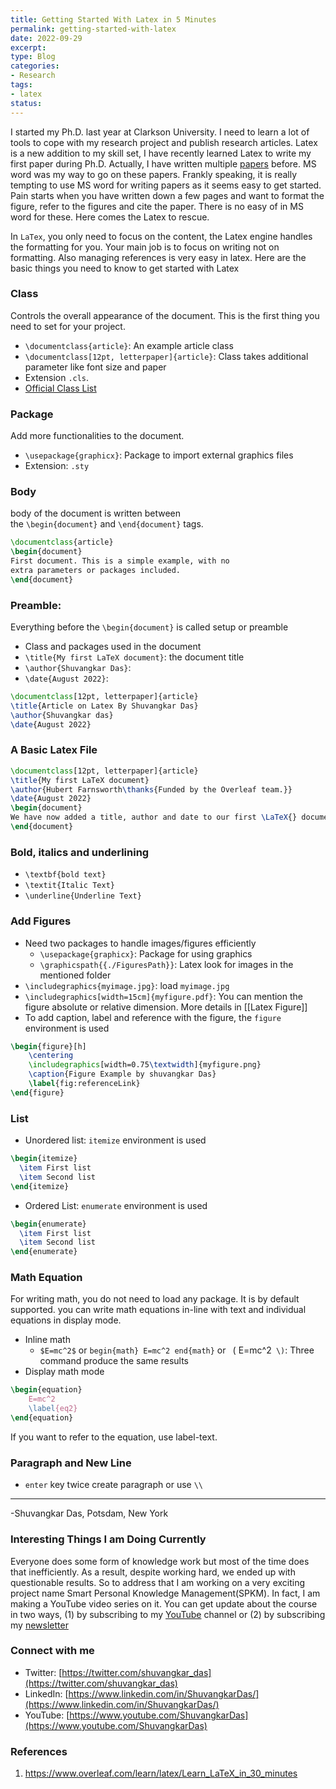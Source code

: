 ```yaml
---
title: Getting Started With Latex in 5 Minutes
permalink: getting-started-with-latex
date: 2022-09-29
excerpt: 
type: Blog
categories:
- Research
tags:
- latex
status: 
---
```


I started my Ph.D. last year at Clarkson University. I need to learn a lot of tools to cope with my research project and publish research articles. Latex is a new addition to my skill set, I have recently learned  Latex to write my first paper during Ph.D. Actually,  I have written multiple [papers](https://scholar.google.com/citations?user=ebLUEXQAAAAJ&hl=en) before. MS word was my way to go on these papers. Frankly speaking, it is really tempting to use MS word for writing papers as it seems easy to get started. Pain starts when you have written down a few pages and want to format the figure, refer to the figures and cite the paper.  There is no easy of in MS word for these. Here comes the Latex to rescue. 

In `LaTex`, you only need to focus on the content, the Latex engine handles the formatting for you. Your main job is to focus on writing not on formatting. Also managing references is very easy in latex. Here are the basic things you need to know to get started with Latex

### Class
 Controls the overall appearance of the document. This is the first thing you need to set for your project.
- `\documentclass{article}`:  An example article class
- `\documentclass[12pt, letterpaper]{article}`: Class takes additional parameter like font size and paper 
- Extension `.cls`. 
- [Official Class List](https://www.ctan.org/topic/class)

### Package
 Add more functionalities to the document.
 - `\usepackage{graphicx}`: Package to import external graphics files
 -  Extension: `.sty` 

### Body
 body of the document is written between the `\begin{document}` and `\end{document}` tags.
```latex
\documentclass{article}
\begin{document}
First document. This is a simple example, with no 
extra parameters or packages included.
\end{document}
```

### Preamble:
Everything before the `\begin{document}` is called setup or preamble
- Class and packages used in the document
- `\title{My first LaTeX document}`: the document title
- `\author{Shuvangkar Das}`: 
- `\date{August 2022}`: 

```latex
\documentclass[12pt, letterpaper]{article}
\title{Article on Latex By Shuvangkar Das}
\author{Shuvangkar das}
\date{August 2022}
```

### A Basic Latex File
```latex
\documentclass[12pt, letterpaper]{article}
\title{My first LaTeX document}
\author{Hubert Farnsworth\thanks{Funded by the Overleaf team.}}
\date{August 2022}
\begin{document}
We have now added a title, author and date to our first \LaTeX{} document!
\end{document}
```

### Bold, italics and underlining
- `\textbf{bold text}`
- `\textit{Italic Text}`
- `\underline{Underline Text}`

### Add Figures
- Need two packages to handle images/figures efficiently
	- `\usepackage{graphicx}`: Package for using graphics
	- `\graphicspath{{./FiguresPath}}`: Latex  look for images in the mentioned folder
- `\includegraphics{myimage.jpg}`: load  `myimage.jpg `
- `\includegraphics[width=15cm]{myfigure.pdf}`: You can mention the figure absolute or relative dimension. More details in [[Latex Figure]]
- To add caption, label and reference with the figure, the `figure` environment is used
```latex
\begin{figure}[h]
    \centering
    \includegraphics[width=0.75\textwidth]{myfigure.png}
    \caption{Figure Example by shuvangkar Das}
    \label{fig:referenceLink}
\end{figure}
```

### List
- Unordered list: `itemize` environment is used
```latex
\begin{itemize}
  \item First list
  \item Second list
\end{itemize}
```
- Ordered List: `enumerate` environment is used
```latex
\begin{enumerate}
  \item First list
  \item Second list
\end{enumerate}
```

### Math Equation 
For writing math, you do not need to load any package. It is by default supported. you can write math equations in-line with text and individual equations in display mode. 
- Inline math
	- `$E=mc^2$` or `begin{math} E=mc^2 end{math}` or ` `\( E=mc^2` \)`: Three command produce the same results
- Display math mode
```latex
\begin{equation}
	E=mc^2
	\label{eq2}
\end{equation}
```
If you want to refer to the equation, use label-text. 

### Paragraph and New Line
- `enter` key twice create paragraph or use `\\` 

---

-Shuvangkar Das, Potsdam, New York

### Interesting Things I am Doing Currently
Everyone does some form of knowledge work but most of the time does that inefficiently. As a result, despite working hard, we ended up with questionable results. So to address that I am working on a very exciting project name Smart Personal Knowledge Management(SPKM). In fact, I am making a YouTube video series on it. You can get update about the course in two ways, (1) by subscribing to my [YouTube](https://www.youtube.com/ShuvangkarDas) channel or (2) by subscribing my [newsletter](http://newsletter.shuvangkardas.com/)

### Connect with me
- Twitter: [https://twitter.com/shuvangkar_das](https://twitter.com/shuvangkar_das)
- LinkedIn: [https://www.linkedin.com/in/ShuvangkarDas/](https://www.linkedin.com/in/ShuvangkarDas/)
- YouTube: [https://www.youtube.com/ShuvangkarDas](https://www.youtube.com/ShuvangkarDas)

### References
1. https://www.overleaf.com/learn/latex/Learn_LaTeX_in_30_minutes

